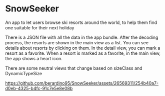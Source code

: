 # SnowSeeker
An app to let users browse ski resorts around the world, to help them find one suitable for their next holiday

There is a JSON file with all the data in the app bundle. After the decoding process, the resorts are shown in the main view as a list.
You can see details about resorts by clicking on them. In the detail view, you can mark a resort as a favorite.
When a resort is marked as a favorite, in the main view, the app shows a heart icon.

There are some neutral views that change based on sizeClass and DynamicTypeSize

https://github.com/berardino95/SnowSeeker/assets/26569311/254b40a7-d0eb-4325-b4fc-91c7e5e8e08b

